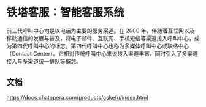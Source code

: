 # 铁塔客服：智能客服系统

前三代呼叫中心均是以电话为主要的服务渠道。在 2000 年，伴随着互联网以及移动通信的发展与普及，将电子邮件、互联网、手机短信等渠道接入呼叫中心，成为第四代呼叫中心的标志。第四代呼叫中心也称为多媒体呼叫中心或联络中心（Contact Center）。它相对传统呼叫中心来说接入渠道丰富，同时引入了多渠道接入与多渠道统一排队等概念。

## 文档

https://docs.chatopera.com/products/cskefu/index.html
